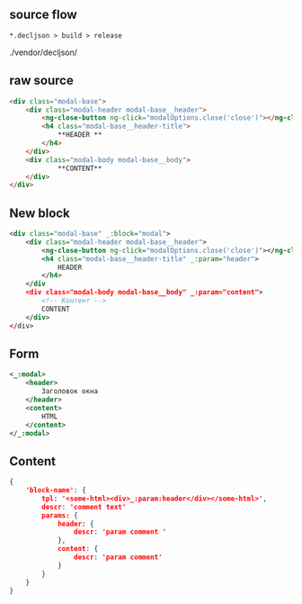         
## source flow
    *.decljson > build > release
    
./vendor/decljson/
        
## raw source   
```html
<div class="modal-base">
    <div class="modal-header modal-base__header">
        <ng-close-button ng-click="modalOptions.close('close')"></ng-close-button>
        <h4 class="modal-base__header-title">
            **HEADER **
        </h4>
    </div>
    <div class="modal-body modal-base__body">
    		**CONTENT**
    </div>
</div>
```

## New block
```xml
<div class="modal-base" _:block="modal">
    <div class="modal-header modal-base__header">
        <ng-close-button ng-click="modalOptions.close('close')"></ng-close-button>
        <h4 class="modal-base__header-title" _:param="header">
            HEADER
        </h4>
    </div
    <div class="modal-body modal-base__body" _:param="content">
		<!-- Контент -->
        CONTENT
    </div>
</div>
```



## Form

```xml
<_:modal>
	<header>
		Заголовок окна
	</header>
	<content>
		HTML
	</content>
</_:modal>
```

## Content
```json
{
	'block-name': {
		tpl: '<some-html><div>_:param:header</div></some-html>',
		descr: 'comment text'
		params: {
			header: {
				descr: 'param comment '	
			}, 
			content: {
				descr: 'param comment'
			}
		}
	}
}
```
